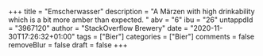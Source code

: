 +++
title = "Emscherwasser"
description = "A Märzen with high drinkability which is a bit more amber than expected. "
abv = "6"
ibu = "26"
untappdId = "3967120"
author = "StackOverflow Brewery"
date = "2020-11-30T17:26:32+01:00"
tags = ["Bier"]
categories = ["Bier"]
comments = false
removeBlur = false
draft = false
+++